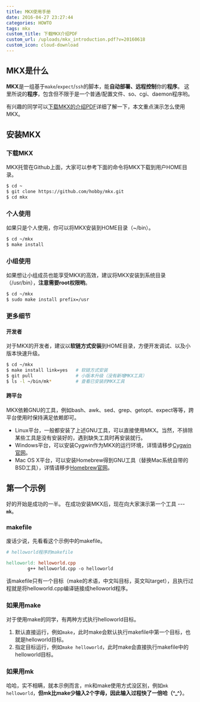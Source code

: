 ```yaml
---
title: MKX使用手册
date: 2016-04-27 23:27:44
categories: HOWTO
tags: mkx
custom_title: 下载MKX介绍PDF
custom_url: /uploads/mkx_introduction.pdf?v=20160618
custom_icon: cloud-download
---
```


## MKX是什么
**MKX**是一组基于`make`/`expect`/`ssh`的脚本，能**自动部署、远程控制**你的**程序**。
这里所说的**程序**，包含但不限于是一个普通/配置文件、so、cgi、daemon程序哟。

有兴趣的同学可以[下载MKX的介绍PDF](/uploads/mkx_introduction.pdf?v=20160618)详细了解一下，本文重点演示怎么使用MKX。
<!--more-->

## 安装MKX
### 下载MKX
MKX托管在Github上面，大家可以参考下面的命令将MKX下载到用户HOME目录。
```bash
$ cd ~
$ git clone https://github.com/hobby/mkx.git
$ cd mkx
```

### 个人使用
如果只是个人使用，你可以将MKX安装到HOME目录（~/bin）。
```bash
$ cd ~/mkx
$ make install
```

### 小组使用
如果想让小组成员也能享受MKX的高效，建议将MKX安装到系统目录（/usr/bin），**注意需要root权限哟**。
```bash
$ cd ~/mkx
$ sudo make install prefix=/usr
```

### 更多细节
#### 开发者
对于MKX的开发者，建议以**软链方式安装**到HOME目录，方便开发调试、以及小版本快速升级。
```bash
$ cd ~/mkx
$ make install link=yes   # 软链方式安装
$ git pull                # 小版本升级（没有新增MKX工具）
$ ls -l ~/bin/mk*         # 查看已安装的MKX工具
```
#### 跨平台
MKX依赖GNU的工具，例如bash、awk、sed、grep、getopt、expect等等，跨平台使用时保持满足依赖即可。
* Linux平台，一般都安装了上述GNU工具，可以直接使用MKX。当然，不排除某些工具是没有安装好的，遇到缺失工具时再安装就行。
* Windows平台，可以安装Cygwin作为MKX的运行环境，详情请移步[Cygwin官网](https://www.cygwin.com/)。
* Mac OS X平台，可以安装Homebrew得到GNU工具（替换Mac系统自带的BSD工具），详情请移步[Homebrew官网](http://brew.sh/)。


## 第一个示例
好的开始是成功的一半。
在成功安装MKX后，现在向大家演示第一个工具 --- **`mk`**。

### makefile
废话少说，先看看这个示例中的makefile。
```makefile
# helloworld程序的makefile

helloworld: helloworld.cpp
        g++ helloworld.cpp -o helloworld
```
该makefile只有一个目标（make的术语，中文叫目标，英文叫target），且执行过程就是将helloworld.cpp编译链接成helloworld程序。

### 如果用make
对于使用make的同学，有两种方式执行helloworld目标。
1. 默认直接运行，例如`make`，此时make会默认执行makefile中第一个目标，也就是helloworld目标。
2. 指定目标运行，例如`make helloworld`，此时make会直接执行makefile中的helloworld目标。

### 如果用mk
哈哈，实不相瞒，就本示例而言，mk和make使用方式没区别，例如`mk helloworld`，**但mk比make少输入2个字母，因此输入过程快了一倍哈（^_^）**。
